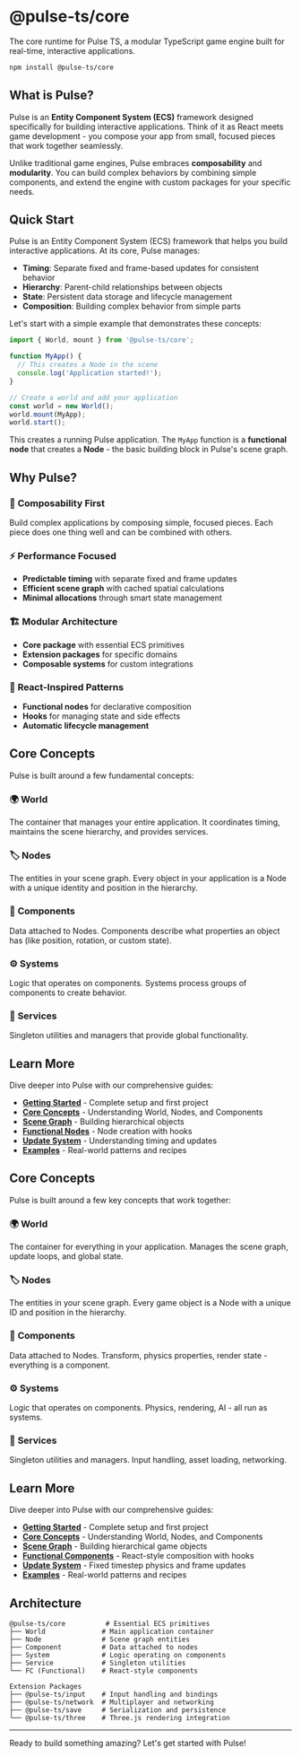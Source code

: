 # @pulse-ts/core

The core runtime for Pulse TS, a modular TypeScript game engine built for real-time, interactive applications.

```bash
npm install @pulse-ts/core
```

## What is Pulse?

Pulse is an **Entity Component System (ECS)** framework designed specifically for building interactive applications. Think of it as React meets game development - you compose your app from small, focused pieces that work together seamlessly.

Unlike traditional game engines, Pulse embraces **composability** and **modularity**. You can build complex behaviors by combining simple components, and extend the engine with custom packages for your specific needs.

## Quick Start

Pulse is an Entity Component System (ECS) framework that helps you build interactive applications. At its core, Pulse manages:

- **Timing**: Separate fixed and frame-based updates for consistent behavior
- **Hierarchy**: Parent-child relationships between objects
- **State**: Persistent data storage and lifecycle management
- **Composition**: Building complex behavior from simple parts

Let's start with a simple example that demonstrates these concepts:

```typescript
import { World, mount } from '@pulse-ts/core';

function MyApp() {
  // This creates a Node in the scene
  console.log('Application started!');
}

// Create a world and add your application
const world = new World();
world.mount(MyApp);
world.start();
```

This creates a running Pulse application. The `MyApp` function is a **functional node** that creates a **Node** - the basic building block in Pulse's scene graph.

## Why Pulse?

### 🎯 **Composability First**
Build complex applications by composing simple, focused pieces. Each piece does one thing well and can be combined with others.

### ⚡ **Performance Focused**
- **Predictable timing** with separate fixed and frame updates
- **Efficient scene graph** with cached spatial calculations
- **Minimal allocations** through smart state management

### 🏗️ **Modular Architecture**
- **Core package** with essential ECS primitives
- **Extension packages** for specific domains
- **Composable systems** for custom integrations

### 🎨 **React-Inspired Patterns**
- **Functional nodes** for declarative composition
- **Hooks** for managing state and side effects
- **Automatic lifecycle management**

## Core Concepts

Pulse is built around a few fundamental concepts:

### 🌍 **World**
The container that manages your entire application. It coordinates timing, maintains the scene hierarchy, and provides services.

### 🏷️ **Nodes**
The entities in your scene graph. Every object in your application is a Node with a unique identity and position in the hierarchy.

### 🧩 **Components**
Data attached to Nodes. Components describe what properties an object has (like position, rotation, or custom state).

### ⚙️ **Systems**
Logic that operates on components. Systems process groups of components to create behavior.

### 🔧 **Services**
Singleton utilities and managers that provide global functionality.

## Learn More

Dive deeper into Pulse with our comprehensive guides:

- **[Getting Started](docs/getting-started.md)** - Complete setup and first project
- **[Core Concepts](docs/core-concepts.md)** - Understanding World, Nodes, and Components
- **[Scene Graph](docs/scene-graph.md)** - Building hierarchical objects
- **[Functional Nodes](docs/functional-nodes.md)** - Node creation with hooks
- **[Update System](docs/update-system.md)** - Understanding timing and updates
- **[Examples](docs/examples.md)** - Real-world patterns and recipes


## Core Concepts

Pulse is built around a few key concepts that work together:

### 🌍 **World**
The container for everything in your application. Manages the scene graph, update loops, and global state.

### 🏷️ **Nodes**
The entities in your scene graph. Every game object is a Node with a unique ID and position in the hierarchy.

### 🧩 **Components**
Data attached to Nodes. Transform, physics properties, render state - everything is a component.

### ⚙️ **Systems**
Logic that operates on components. Physics, rendering, AI - all run as systems.

### 🔧 **Services**
Singleton utilities and managers. Input handling, asset loading, networking.

## Learn More

Dive deeper into Pulse with our comprehensive guides:

- **[Getting Started](docs/getting-started.md)** - Complete setup and first project
- **[Core Concepts](docs/core-concepts.md)** - Understanding World, Nodes, and Components
- **[Scene Graph](docs/scene-graph.md)** - Building hierarchical game objects
- **[Functional Components](docs/functional-nodes.md)** - React-style composition with hooks
- **[Update System](docs/update-system.md)** - Fixed timestep physics and frame updates
- **[Examples](docs/examples.md)** - Real-world patterns and recipes

## Architecture

```
@pulse-ts/core          # Essential ECS primitives
├── World              # Main application container
├── Node               # Scene graph entities
├── Component          # Data attached to nodes
├── System             # Logic operating on components
├── Service            # Singleton utilities
└── FC (Functional)    # React-style components

Extension Packages
├── @pulse-ts/input    # Input handling and bindings
├── @pulse-ts/network  # Multiplayer and networking
├── @pulse-ts/save     # Serialization and persistence
└── @pulse-ts/three    # Three.js rendering integration
```

---

Ready to build something amazing? Let's get started with Pulse!
